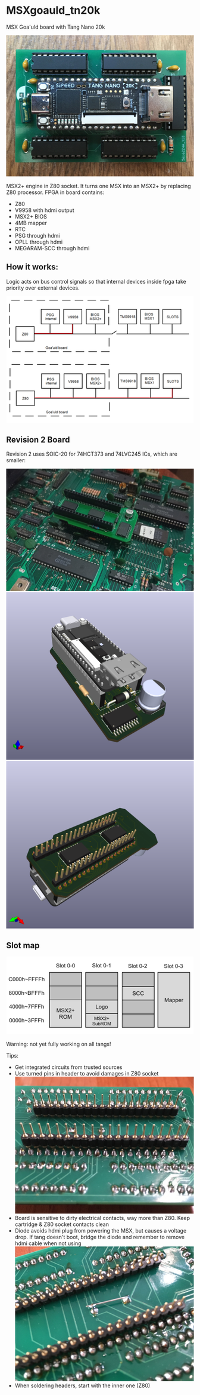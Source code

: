 # MSXgoauld_tn20k
MSX Goa'uld board with Tang Nano 20k

![Pantallazo](/pantallazo.jpg)

MSX2+ engine in Z80 socket. It turns one MSX into an MSX2+ by replacing Z80 processor. FPGA in board contains: 
* Z80
* V9958 with hdmi output
* MSX2+ BIOS
* 4MB mapper
* RTC
* PSG through hdmi
* OPLL through hdmi
* MEGARAM-SCC through hdmi

## How it works:
Logic acts on bus control signals so that internal devices inside fpga take priority over external devices. 

![Esquema](/esquema.png)

## Revision 2 Board

Revision 2 uses SOIC-20 for 74HCT373 and 74LVC245 ICs, which are smaller:

![](/kicad/v2/v2_real.jpg)
![](/kicad/v2/V2_FRONT.png)
![](/kicad/v2/V2_BACK.png)


## Slot map

![Slot map](/mapa_slots.png)

Warning: not yet fully working on all tangs!

Tips:
* Get integrated circuits from trusted sources
* Use turned pins in header to avoid damages in Z80 socket
![turned header](/torneados.jpg)
* Board is sensitive to dirty electrical contacts, way more than Z80. Keep cartridge & Z80 socket contacts clean
* Diode avoids hdmi plug from powering the MSX, but causes a voltage drop. If tang doesn't boot, bridge the diode and remember to remove hdmi cable when not using
![diode](/diodo.jpg)
* When soldering headers, start with the inner one (Z80)